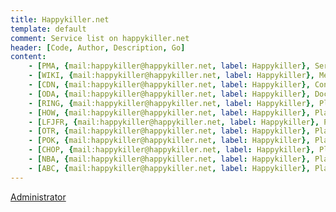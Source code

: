 ```yaml
---
title: Happykiller.net
template: default
comment: Service list on happykiller.net
header: [Code, Author, Description, Go]
content:
    - [PMA, {mail:happykiller@happykiller.net, label: Happykiller}, Server PhpMyAdmin, http://pma.happykiller.net]
    - [WIKI, {mail:happykiller@happykiller.net, label: Happykiller}, MediaWiki, http://wiki.happykiller.net]
    - [CDN, {mail:happykiller@happykiller.net, label: Happykiller}, Content delivery network, http://cdn.happykiller.net]
    - [ODA, {mail:happykiller@happykiller.net, label: Happykiller}, Documentation of Framework ODA, http://oda.happykiller.net]
    - [RING, {mail:happykiller@happykiller.net, label: Happykiller}, Platform Management, http://ring.happykiller.net]
    - [HOW, {mail:happykiller@happykiller.net, label: Happykiller}, Platform statistic HeartStone, http://how.happykiller.net]
    - [LFJFR, {mail:happykiller@happykiller.net, label: Happykiller}, Platform Curriculum vitae, http://lfjfr.happykiller.net?key=fuel]
    - [OTR, {mail:happykiller@happykiller.net, label: Happykiller}, Platform for help "Ticket Restaurant", http://otr.happykiller.net]
    - [POK, {mail:happykiller@happykiller.net, label: Happykiller}, Platform Poker, http://pok.happykiller.net]
    - [CHOP, {mail:happykiller@happykiller.net, label: Happykiller}, Platform training, http://chop.happykiller.net]
    - [NBA, {mail:happykiller@happykiller.net, label: Happykiller}, Platform for Illidan Basket, http://nba.happykiller.net]
    - [ABC, {mail:happykiller@happykiller.net, label: Happykiller}, Platform ABC, http://abc.happykiller.net]
---
```

[Administrator](mailto:administrator@happykiller.net)